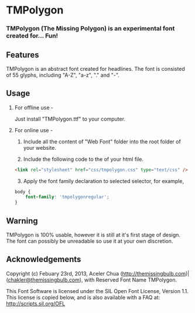 # TMPolygon
### TMPolygon (The Missing Polygon) is an experimental font created for… Fun!

Features
--------

TMPolygon is an abstract font created for headlines. The font is consisted of 55 glyphs, including "A-Z", "a-z", "." and "-".

Usage
-----

1. For offline use - 

	Just install "TMPolygon.ttf" to your computer.


2. For online use - 

	1. Include all the content of "Web Font" folder into the root folder of your website.

	2. Include the following code to the <head> of your html file.

	``` html
	<link rel="stylesheet" href="css/tmpolygon.css" type="text/css" />
	```

	3. Apply the font family declaration to selected selector, for example,
	
	``` css
	body {
		font-family: 'tmpolygonregular';
	}
	```

Warning
-------

TMPolygon is 100% usable, however it is still at it's first stage of design. The font can possibly be unreadable so use it at your own discretion.

Acknowledgements
----------------

Copyright (c) Febuary 23rd, 2013, Aceler Chua (http://themissingbulb.com)|(chakler@themissingbulb.com),
with Reserved Font Name TMPolygon.

This Font Software is licensed under the SIL Open Font License, Version 1.1.
This license is copied below, and is also available with a FAQ at:
http://scripts.sil.org/OFL
